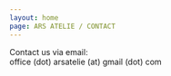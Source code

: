 ```yaml
---
layout: home
page: ARS ATELIE / CONTACT
---
```


Contact us via email:<br> 
office (dot) arsatelie (at) gmail (dot) com